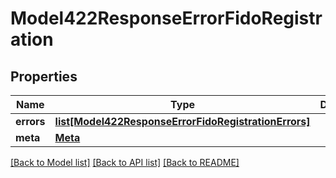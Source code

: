 # Model422ResponseErrorFidoRegistration

## Properties
Name | Type | Description | Notes
------------ | ------------- | ------------- | -------------
**errors** | [**list[Model422ResponseErrorFidoRegistrationErrors]**](Model422ResponseErrorFidoRegistrationErrors.md) |  | 
**meta** | [**Meta**](Meta.md) |  | 

[[Back to Model list]](../README.md#documentation-for-models) [[Back to API list]](../README.md#documentation-for-api-endpoints) [[Back to README]](../README.md)


